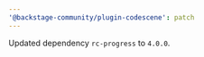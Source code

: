 ```yaml
---
'@backstage-community/plugin-codescene': patch
---
```


Updated dependency `rc-progress` to `4.0.0`.
